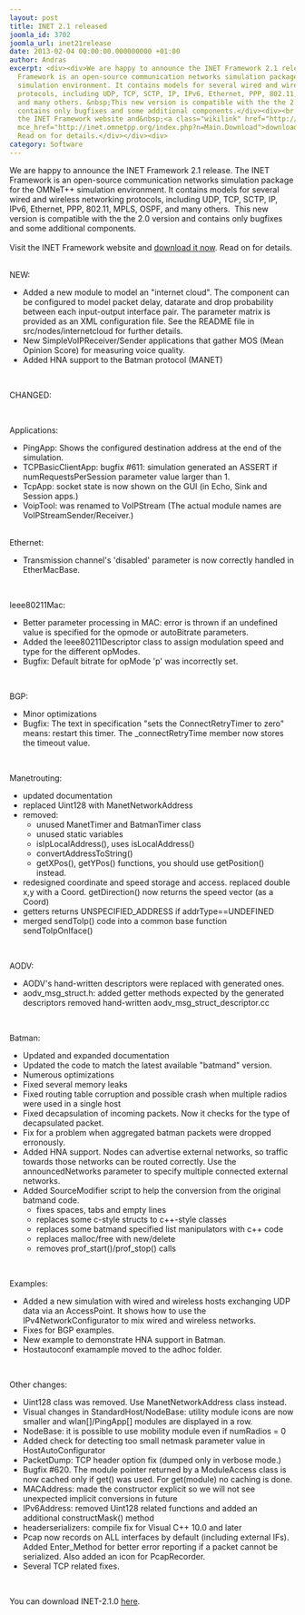 ```yaml
---
layout: post
title: INET 2.1 released
joomla_id: 3702
joomla_url: inet21release
date: 2013-02-04 00:00:00.000000000 +01:00
author: Andras
excerpt: <div><div>We are happy to announce the INET Framework 2.1 release. The INET
  Framework is an open-source communication networks simulation package for the OMNeT++
  simulation environment. It contains models for several wired and wireless networking
  protocols, including UDP, TCP, SCTP, IP, IPv6, Ethernet, PPP, 802.11, MPLS, OSPF,
  and many others. &nbsp;This new version is compatible with the the 2.0 version and
  contains only bugfixes and some additional components.</div><div><br /></div><div>Visit
  the INET Framework website and&nbsp;<a class="wikilink" href="http://inet.omnetpp.org/index.php?n=Main.Download"
  mce_href="http://inet.omnetpp.org/index.php?n=Main.Download">download it now</a>.
  Read on for details.</div></div><div>
category: Software
---
```

<div><div>We are happy to announce the INET Framework 2.1 release. The INET Framework is an open-source communication networks simulation package for the OMNeT++ simulation environment. It contains models for several wired and wireless networking protocols, including UDP, TCP, SCTP, IP, IPv6, Ethernet, PPP, 802.11, MPLS, OSPF, and many others. &nbsp;This new version is compatible with the the 2.0 version and contains only bugfixes and some additional components.</div><div><br /></div><div>Visit the INET Framework website and&nbsp;<a class="wikilink" href="http://inet.omnetpp.org/index.php?n=Main.Download" mce_href="http://inet.omnetpp.org/index.php?n=Main.Download">download it now</a>. Read on for details.</div></div><div></div><div><br /></div><div><p>NEW:</p><ul><li>Added a new module to model an "internet cloud". The component can be configured to model packet delay, datarate and drop probability between each input-output interface pair. The parameter matrix is provided as an XML configuration file. See the README file in src/nodes/internetcloud for further details.</li><li>New SimpleVoIPReceiver/Sender applications that gather MOS (Mean Opinion Score) for measuring voice quality.</li><li>Added HNA support to the Batman protocol (MANET)</li></ul><p class="vspace" mce_=""><br /></p><p>CHANGED:</p><p class="vspace"><br /></p><p>Applications:</p><ul><li>PingApp: Shows the configured destination address at the end of the simulation.</li><li>TCPBasicClientApp: bugfix #611: simulation generated an ASSERT if numRequestsPerSession parameter value larger than 1.</li><li>TcpApp: socket state is now shown on the GUI (in Echo, Sink and Session apps.)</li><li>VoipTool: was renamed to VoIPStream (The actual module names are VoIPStreamSender/Receiver.)<br /><br /></li></ul><p>Ethernet:</p><ul><li>Transmission channel's 'disabled' parameter is now correctly handled in EtherMacBase.</li></ul><p class="vspace"><br /></p><p>Ieee80211Mac:</p><ul><li>Better parameter processing in MAC: error is thrown if an undefined value is specified for the opmode or autoBitrate parameters.</li><li>Added the Ieee80211Descriptor class to assign modulation speed and type for the different opModes.</li><li>Bugfix: Default bitrate for opMode 'p' was incorrectly set.</li></ul><p class="vspace"><br /></p><p>BGP:</p><ul><li>Minor optimizations</li><li>Bugfix: The text in specification "sets the ConnectRetryTimer to zero" means: restart this timer. The _connectRetryTime member now stores the timeout value.</li></ul><p class="vspace" mce_=""><br /></p><p>Manetrouting:</p><ul><li>updated documentation</li><li>replaced Uint128 with ManetNetworkAddress</li><li>removed:<ul><li>unused ManetTimer and BatmanTimer class</li><li>unused static variables</li><li>isIpLocalAddress(), uses isLocalAddress()</li><li>convertAddressToString()</li><li>getXPos(), getYPos() functions, you should use getPosition() instead.</li></ul></li><li>redesigned coordinate and speed storage and access. replaced double x,y with a Coord. getDirection() now returns the speed vector (as a Coord)</li><li>getters returns UNSPECIFIED_ADDRESS if addrType==UNDEFINED</li><li>merged sendToIp() code into a common base function sendToIpOnIface()</li></ul><p class="vspace"><br /></p><p>AODV:</p><ul><li>AODV's hand-written descriptors were replaced with generated ones.</li><li>aodv_msg_struct.h: added getter methods expected by the generated descriptors removed hand-written aodv_msg_struct_descriptor.cc</li></ul><p class="vspace" mce_=""><br /></p><p>Batman:</p><ul><li>Updated and expanded documentation</li><li>Updated the code to match the latest available "batmand" version.</li><li>Numerous optimizations</li><li>Fixed several memory leaks</li><li>Fixed routing table corruption and possible crash when multiple radios were used in a single host</li><li>Fixed decapsulation of incoming packets. Now it checks for the type of decapsulated packet.</li><li>Fix for a problem when aggregated batman packets were dropped erronously.</li><li>Added HNA support. Nodes can advertise external networks, so traffic towards those networks can be routed correctly. Use the announcedNetworks parameter to specify multiple connected external networks.</li><li>Added SourceModifier script to help the conversion from the original batmand code.<ul><li>fixes spaces, tabs and empty lines</li><li>replaces some c-style structs to c++-style classes</li><li>replaces some batmand specified list manipulators with c++ code</li><li>replaces malloc/free with new/delete</li><li>removes prof_start()/prof_stop() calls</li></ul></li></ul><p class="vspace" mce_=""><br /></p><p>Examples:</p><ul><li>Added a new simulation with wired and wireless hosts exchanging UDP data via an AccessPoint. It shows how to use the IPv4NetworkConfigurator to mix wired and wireless networks.</li><li>Fixes for BGP examples.</li><li>New example to demonstrate HNA support in Batman.</li><li>Hostautoconf examample moved to the adhoc folder.</li></ul><p class="vspace"><br /></p><p>Other changes:</p><ul><li>Uint128 class was removed. Use ManetNetworkAddress class instead.</li><li>Visual changes in StandardHost/NodeBase: utility module icons are now smaller and wlan[]/PingApp[] modules are displayed in a row.</li><li>NodeBase: it is possible to use mobility module even if numRadios = 0</li><li>Added check for detecting too small netmask parameter value in HostAutoConfigurator</li><li>PacketDump: TCP header option fix (dumped only in verbose mode.)</li><li>Bugfix #620. The module pointer returned by a ModuleAccess class is now cached only if get() was used. For get(module) no caching is done.</li><li>MACAddress: made the constructor explicit so we will not see unexpected implicit conversions in future</li><li>IPv6Address: removed Uint128 related functions and added an additional constructMask() method</li><li>headerserializers: compile fix for Visual C++ 10.0 and later</li><li>Pcap now records on ALL interfaces by default (including external IFs). Added Enter_Method for better error reporting if a packet cannot be serialized. Also added an icon for PcapRecorder.</li><li>Several TCP related fixes.</li></ul><p class="vspace"><br /></p><p>You can download INET-2.1.0&nbsp;<a class="wikilink" href="http://inet.omnetpp.org/index.php?n=Main.Download" mce_href="http://inet.omnetpp.org/index.php?n=Main.Download">here</a>.</p></div>
